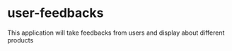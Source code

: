 # user-feedbacks
This application will take feedbacks from users and display about different products
